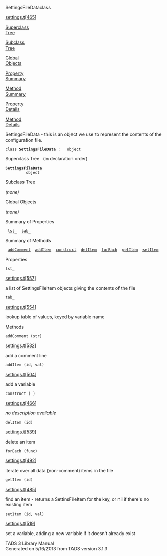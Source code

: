 <span class="title">SettingsFileData</span><span class="type">class</span>

[settings.t](../file/settings.t.html)\[[465](../source/settings.t.html#465)\]

[Superclass  
Tree](#_SuperClassTree_)

[Subclass  
Tree](#_SubClassTree_)

[Global  
Objects](#_ObjectSummary_)

[Property  
Summary](#_PropSummary_)

[Method  
Summary](#_MethodSummary_)

[Property  
Details](#_Properties_)

[Method  
Details](#_Methods_)

<div class="fdesc">

SettingsFileData - this is an object we use to represent the contents of
the configuration file.

`class `**`SettingsFileData`**` :   object`

</div>

<span id="_SuperClassTree_"></span>

<div class="mjhd">

<span class="hdln">Superclass Tree</span>   (in declaration order)

</div>

**`SettingsFileData`**  
`         object`  
<span id="_SubClassTree_"></span>

<div class="mjhd">

<span class="hdln">Subclass Tree</span>  

</div>

*(none)* <span id="_ObjectSummary_"></span>

<div class="mjhd">

<span class="hdln">Global Objects</span>  

</div>

*(none)* <span id="_PropSummary_"></span>

<div class="mjhd">

<span class="hdln">Summary of Properties</span>  

</div>

` `[`lst_`](#lst_)`  `[`tab_`](#tab_)`  `

<span id="_MethodSummary_"></span>

<div class="mjhd">

<span class="hdln">Summary of Methods</span>  

</div>

` `[`addComment`](#addComment)`  `[`addItem`](#addItem)`  `[`construct`](#construct)`  `[`delItem`](#delItem)`  `[`forEach`](#forEach)`  `[`getItem`](#getItem)`  `[`setItem`](#setItem)`  `

<span id="_Properties_"></span>

<div class="mjhd">

<span class="hdln">Properties</span>  

</div>

<span id="lst_"></span>

`lst_`

[settings.t](../file/settings.t.html)\[[557](../source/settings.t.html#557)\]

<div class="desc">

a list of SettingsFileItem objects giving the contents of the file

</div>

<span id="tab_"></span>

`tab_`

[settings.t](../file/settings.t.html)\[[554](../source/settings.t.html#554)\]

<div class="desc">

lookup table of values, keyed by variable name

</div>

<span id="_Methods_"></span>

<div class="mjhd">

<span class="hdln">Methods</span>  

</div>

<span id="addComment"></span>

`addComment (str)`

[settings.t](../file/settings.t.html)\[[532](../source/settings.t.html#532)\]

<div class="desc">

add a comment line

</div>

<span id="addItem"></span>

`addItem (id, val)`

[settings.t](../file/settings.t.html)\[[504](../source/settings.t.html#504)\]

<div class="desc">

add a variable

</div>

<span id="construct"></span>

`construct ( )`

[settings.t](../file/settings.t.html)\[[466](../source/settings.t.html#466)\]

<div class="desc">

*no description available*

</div>

<span id="delItem"></span>

`delItem (id)`

[settings.t](../file/settings.t.html)\[[539](../source/settings.t.html#539)\]

<div class="desc">

delete an item

</div>

<span id="forEach"></span>

`forEach (func)`

[settings.t](../file/settings.t.html)\[[492](../source/settings.t.html#492)\]

<div class="desc">

iterate over all data (non-comment) items in the file

</div>

<span id="getItem"></span>

`getItem (id)`

[settings.t](../file/settings.t.html)\[[485](../source/settings.t.html#485)\]

<div class="desc">

find an item - returns a SettinsFileItem for the key, or nil if there's
no existing item

</div>

<span id="setItem"></span>

`setItem (id, val)`

[settings.t](../file/settings.t.html)\[[519](../source/settings.t.html#519)\]

<div class="desc">

set a variable, adding a new variable if it doesn't already exist

</div>

<div class="ftr">

TADS 3 Library Manual  
Generated on 5/16/2013 from TADS version 3.1.3

</div>

